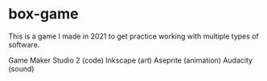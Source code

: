 # box-game
This is a game I made in 2021 to get practice working with multiple types of software.

Game Maker Studio 2 (code)
Inkscape (art)
Aseprite (animation)
Audacity (sound)

